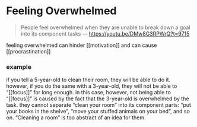 # Feeling Overwhelmed

> People feel overwhelmed when they are unable to break down a goal into its component tasks &mdash; <https://youtu.be/DMw8G3RPWrQ?t=9715>

feeling overwhelmed can hinder [[motivation]] and can cause [[procrastination]]

### example

if you tell a 5-year-old to clean their room, they will be able to do it. however, if you do the same with a 3-year-old, they will not be able to “[[focus]]” for long enough. in this case, however, not being able to “[[focus]]” is caused by the fact that the 3-year-old is overwhelmed by the task. they cannot separate “clean your room” into its component parts: “put your books in the shelve”, “move your stuffed animals on your bed”, and so on. “Cleaning a room” is too abstract of an idea for them.
